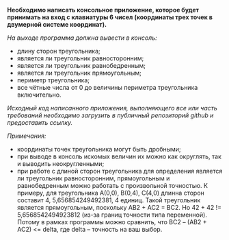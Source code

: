 **Необходимо написать консольное приложение, которое будет принимать на вход с клавиатуры 6 чисел (координаты трех точек в двумерной системе координат).**


*На выходе программа должна вывести в консоль:*

- длину сторон треугольника;
- является ли треугольник равносторонним;
- является ли треугольник равнобедренным;
- является ли треугольник прямоугольным;
- периметр треугольника;
- все чётные числа от 0 до величины периметра треугольника включительно.

*Исходный код написанного приложения, выполняющего все или часть требований необходимо загрузить в публичный репозиторий github и предоставить ссылку.*

*Примечания:*
- координаты точек треугольника могут быть дробными;
- при выводе в консоль искомых величин их можно как округлять, так и выводить неокругленными;
- при работе с длиной сторон треугольника для определения является ли треугольник равносторонним, прямоугольным и равнобедренным можно работать с произвольной точностью. 
К примеру, для треугольника А(0,0), В(0,4), С(4,0) длинна сторон составит 4, 5,656854249492381, 4 единиц. Такой треугольник является прямоугольным, поскольку АВ2 + АС2 = ВС2. Но  42 + 42 != 5,6568542494923812 (из-за границ точности типа переменной). Потому в рамках программы можно сравнить, что ВС2 – (АВ2 + АС2) <= delta, где delta – точность на ваш выбор.